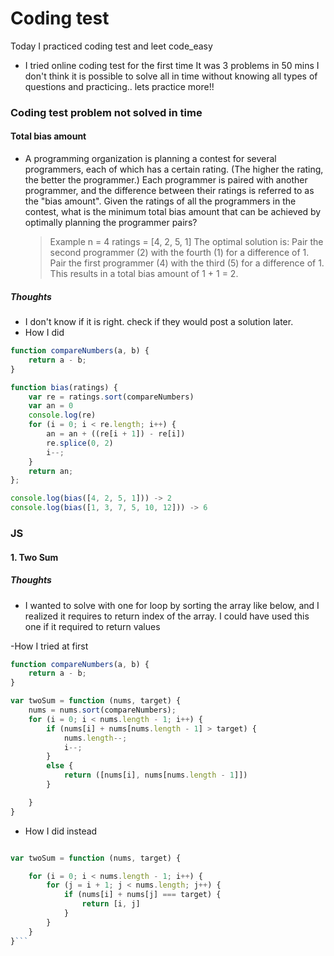 # Coding test 
 
Today I practiced coding test and leet code_easy

- I tried online coding test for the first time
It was 3 problems in 50 mins
I don't think it is possible to solve all in time without knowing all types of questions and practicing.. lets practice more!!

### Coding test problem not solved in time
#### Total bias amount

- A programming organization is planning a contest for several programmers, each of which has a certain rating. (The higher the rating, the better the programmer.) Each programmer is paired with another programmer, and the difference between their ratings is referred to as the "bias amount". Given the ratings of all the programmers in the contest, what is the minimum total bias amount that can be achieved by optimally planning the programmer pairs?

  > Example
n = 4
ratings = [4, 2, 5, 1]
The optimal solution is:
Pair the second programmer (2) with the fourth (1) for a difference of 1.
Pair the first programmer (4) with the third (5) for a difference of 1.
This results in a total bias amount of 1 + 1 = 2.



##### Thoughts
- I don't know if it is right. check if they would post a solution later. 
- How I did
``` js
function compareNumbers(a, b) {
    return a - b;
}

function bias(ratings) {
    var re = ratings.sort(compareNumbers)
    var an = 0
    console.log(re)
    for (i = 0; i < re.length; i++) {
        an = an + ((re[i + 1]) - re[i])
        re.splice(0, 2)
        i--;
    }
    return an;
};

console.log(bias([4, 2, 5, 1])) -> 2
console.log(bias([1, 3, 7, 5, 10, 12])) -> 6

```

### JS
#### 1. Two Sum

##### Thoughts
- I wanted to solve with one for loop by sorting the array like below,
 and I realized it requires to return index of the array. I could have used this one if it required to return values

-How I tried at first
``` js
function compareNumbers(a, b) {
    return a - b;
}

var twoSum = function (nums, target) {
    nums = nums.sort(compareNumbers);
    for (i = 0; i < nums.length - 1; i++) {
        if (nums[i] + nums[nums.length - 1] > target) {
            nums.length--;
            i--;
        }
        else {
            return ([nums[i], nums[nums.length - 1]])
        }

    }
}
 ```


- How I did instead

``` js

var twoSum = function (nums, target) {

    for (i = 0; i < nums.length - 1; i++) {
        for (j = i + 1; j < nums.length; j++) {
            if (nums[i] + nums[j] === target) {
                return [i, j]
            }
        }
    }
}```